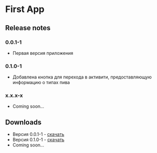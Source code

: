 # First App

## Release notes
### 0.0.1-1
- Первая версия приложения
### 0.1.0-1
- Добавлена кнопка для перехода в активити, предоставляющую информацию о типах пива
### x.x.x-x
- Coming soon...

## Downloads
- Версия 0.0.1-1 - <a href="https://github.com/sk1ly/first_app/raw/master/apks/first_app_debug_0.0.1-1.apk" download>скачать</a>
- Версия 0.1.0-1 - <a href="https://github.com/sk1ly/first_app/raw/master/apks/first_app_debug_0.1.0-2.apk" download>скачать</a>
- Coming soon...